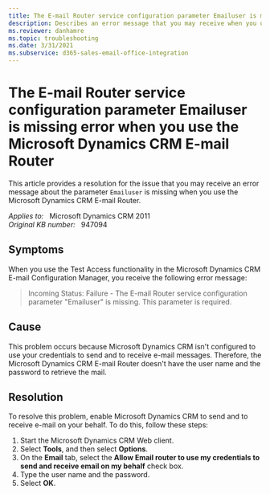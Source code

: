 ```yaml
---
title: The E-mail Router service configuration parameter Emailuser is missing error
description: Describes an error message that you may receive when you use the Microsoft Dynamics CRM E-mail Router. Provides a resolution.
ms.reviewer: danhamre
ms.topic: troubleshooting
ms.date: 3/31/2021
ms.subservice: d365-sales-email-office-integration
---
```

# The E-mail Router service configuration parameter Emailuser is missing error when you use the Microsoft Dynamics CRM E-mail Router

This article provides a resolution for the issue that you may receive an error message about the parameter `Emailuser` is missing when you use the Microsoft Dynamics CRM E-mail Router.

_Applies to:_ &nbsp; Microsoft Dynamics CRM 2011  
_Original KB number:_ &nbsp; 947094

## Symptoms

When you use the Test Access functionality in the Microsoft Dynamics CRM E-mail Configuration Manager, you receive the following error message:

> Incoming Status: Failure - The E-mail Router service configuration parameter "Emailuser" is missing. This parameter is required.

## Cause

This problem occurs because Microsoft Dynamics CRM isn't configured to use your credentials to send and to receive e-mail messages. Therefore, the Microsoft Dynamics CRM E-mail Router doesn't have the user name and the password to retrieve the mail.

## Resolution

To resolve this problem, enable Microsoft Dynamics CRM to send and to receive e-mail on your behalf. To do this, follow these steps:

1. Start the Microsoft Dynamics CRM Web client.
2. Select **Tools**, and then select **Options**.
3. On the **Email** tab, select the **Allow Email router to use my credentials to send and receive email on my behalf** check box.
4. Type the user name and the password.
5. Select **OK**.
